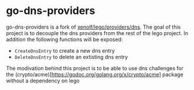 # go-dns-providers

go-dns-providers is a fork of [xenolf/lego/providers/dns](https://github.com/xenolf/lego). The goal of this project is to decouple the dns providers from the rest of the lego project. In addition the following functions will be exposed:
  - `CreateDnsEntry` to create a new dns entry
  - `DeleteDnsEntry` to delete an extisting dns entry

The modivation behind this project is to be able to use dns challenges for the (crypto/acme)[https://godoc.org/golang.org/x/crypto/acme] package without a dependency on lego
